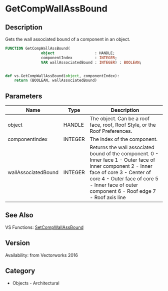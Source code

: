 # GetCompWallAssBound

## Description
Gets the wall associated bound of a component in an object.

```pascal
FUNCTION GetCompWallAssBound(
				object                  : HANDLE;
				componentIndex          : INTEGER;
				VAR wallAssociatedBound : INTEGER) : BOOLEAN;
```

```python

def vs.GetCompWallAssBound(object, componentIndex):
    return (BOOLEAN, wallAssociatedBound)
```

## Parameters
|Name|Type|Description|
|---|---|---|
|object|HANDLE|The object. Can be a roof face, roof, Roof Style, or the Roof Preferences.|
|componentIndex|INTEGER|The index of the component.|
|wallAssociatedBound|INTEGER|Returns the wall associated bound of the component.  0 - Inner face 1 - Outer face of inner component 2 - Inner face of core 3 - Center of core 4 - Outer face of core 5 - Inner face of outer component 6 - Roof edge 7 - Roof axis line|

## See Also
VS Functions:
[SetCompWallAssBound](SetCompWallAssBound.md)

## Version
Availability: from Vectorworks 2016
## Category
* Objects - Architectural

